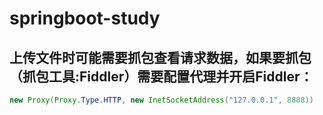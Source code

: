 # springboot-study
## 上传文件时可能需要抓包查看请求数据，如果要抓包（抓包工具:Fiddler）需要配置代理并开启Fiddler：
``` java
new Proxy(Proxy.Type.HTTP, new InetSocketAddress("127.0.0.1", 8888))
